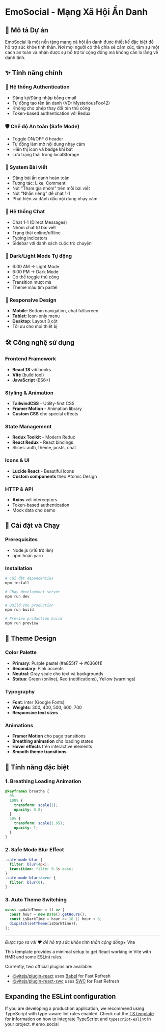 # EmoSocial - Mạng Xã Hội Ẩn Danh

## 🎯 Mô tả Dự án

EmoSocial là một nền tảng mạng xã hội ẩn danh được thiết kế đặc biệt để hỗ trợ sức khỏe tinh thần. Nơi mọi người có thể chia sẻ cảm xúc, tâm sự một cách an toàn và nhận được sự hỗ trợ từ cộng đồng mà không cần lo lắng về danh tính.

## ✨ Tính năng chính

### 🔐 Hệ thống Authentication

- Đăng ký/Đăng nhập bằng email
- Tự động tạo tên ẩn danh (VD: MysteriousFox42)
- Không cho phép thay đổi tên thủ công
- Token-based authentication với Redux

### 🛡️ Chế độ An toàn (Safe Mode)

- Toggle ON/OFF ở header
- Tự động làm mờ nội dung nhạy cảm
- Hiển thị icon và badge khi bật
- Lưu trạng thái trong localStorage

### 📝 System Bài viết

- Đăng bài ẩn danh hoàn toàn
- Tương tác: Like, Comment
- Nút "Tham gia nhóm" trên mỗi bài viết
- Nút "Nhắn riêng" để chat 1-1
- Phát hiện và đánh dấu nội dung nhạy cảm

### 💬 Hệ thống Chat

- Chat 1-1 (Direct Messages)
- Nhóm chat từ bài viết
- Trạng thái online/offline
- Typing indicators
- Sidebar với danh sách cuộc trò chuyện

### 🌙 Dark/Light Mode Tự động

- 6:00 AM → Light Mode
- 6:00 PM → Dark Mode
- Có thể toggle thủ công
- Transition mượt mà
- Theme màu tím pastel

### 📱 Responsive Design

- **Mobile**: Bottom navigation, chat fullscreen
- **Tablet**: Icon-only menu
- **Desktop**: Layout 3 cột
- Tối ưu cho mọi thiết bị

## 🛠 Công nghệ sử dụng

### Frontend Framework

- **React 18** với hooks
- **Vite** (build tool)
- **JavaScript** (ES6+)

### Styling & Animation

- **TailwindCSS** - Utility-first CSS
- **Framer Motion** - Animation library
- **Custom CSS** cho special effects

### State Management

- **Redux Toolkit** - Modern Redux
- **React Redux** - React bindings
- Slices: auth, theme, posts, chat

### Icons & UI

- **Lucide React** - Beautiful icons
- **Custom components** theo Atomic Design

### HTTP & API

- **Axios** với interceptors
- Token-based authentication
- Mock data cho demo

## 🚀 Cài đặt và Chạy

### Prerequisites

- Node.js (v16 trở lên)
- npm hoặc yarn

### Installation

```bash
# Cài đặt dependencies
npm install

# Chạy development server
npm run dev

# Build cho production
npm run build

# Preview production build
npm run preview
```

## 🎨 Theme Design

### Color Palette

- **Primary**: Purple pastel (#a855f7 → #6366f1)
- **Secondary**: Pink accents
- **Neutral**: Gray scale cho text và backgrounds
- **Status**: Green (online), Red (notifications), Yellow (warnings)

### Typography

- **Font**: Inter (Google Fonts)
- **Weights**: 300, 400, 500, 600, 700
- **Responsive text sizes**

### Animations

- **Framer Motion** cho page transitions
- **Breathing animation** cho loading states
- **Hover effects** trên interactive elements
- **Smooth theme transitions**

## 🔧 Tính năng đặc biệt

### 1. Breathing Loading Animation

```css
@keyframes breathe {
  0%,
  100% {
    transform: scale(1);
    opacity: 0.8;
  }
  50% {
    transform: scale(1.05);
    opacity: 1;
  }
}
```

### 2. Safe Mode Blur Effect

```css
.safe-mode-blur {
  filter: blur(4px);
  transition: filter 0.3s ease;
}
.safe-mode-blur:hover {
  filter: blur(0);
}
```

### 3. Auto Theme Switching

```javascript
const updateTheme = () => {
  const hour = new Date().getHours();
  const isDarkTime = hour >= 18 || hour < 6;
  dispatch(setTheme(isDarkTime));
};
```

---

_Được tạo ra với ❤️ để hỗ trợ sức khỏe tinh thần cộng đồng_+ Vite

This template provides a minimal setup to get React working in Vite with HMR and some ESLint rules.

Currently, two official plugins are available:

- [@vitejs/plugin-react](https://github.com/vitejs/vite-plugin-react/blob/main/packages/plugin-react) uses [Babel](https://babeljs.io/) for Fast Refresh
- [@vitejs/plugin-react-swc](https://github.com/vitejs/vite-plugin-react/blob/main/packages/plugin-react-swc) uses [SWC](https://swc.rs/) for Fast Refresh

## Expanding the ESLint configuration

If you are developing a production application, we recommend using TypeScript with type-aware lint rules enabled. Check out the [TS template](https://github.com/vitejs/vite/tree/main/packages/create-vite/template-react-ts) for information on how to integrate TypeScript and [`typescript-eslint`](https://typescript-eslint.io) in your project.
#   e m o _ s o c i a l  
 